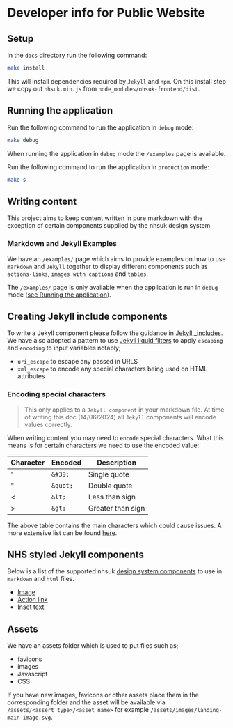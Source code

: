 # Developer info for Public Website

## Setup

In the `docs` directory run the following command:

```bash
make install
```

This will install dependencies required by `Jekyll` and `npm`. On this install step we copy out `nhsuk.min.js` from `node_modules/nhsuk-frontend/dist`.

## Running the application

Run the following command to run the application in `debug` mode:

```bash
make debug
```

When running the application in `debug` mode the `/examples` page is available.

Run the following command to run the application in `production` mode:

```bash
make s
```

## Writing content

This project aims to keep content written in pure markdown with the exception of certain components supplied by the nhsuk design system.

### Markdown and Jekyll Examples

We have an `/examples/` page which aims to provide examples on how to use `markdown` and `Jekyll` together to display different components such as `actions-links`, `images with captions` and `tables`.

The `/examples/` page is only available when the application is run in `debug` mode ([see Running the application](#running-the-application)).

## Creating Jekyll include components

To write a Jekyll component please follow the guidance in [Jekyll \_includes](https://jekyllrb.com/docs/includes/). We have also adopted a pattern to use [Jekyll liquid filters](https://jekyllrb.com/docs/liquid/filters/) to apply `escaping` and `encoding` to input variables notably;

- `uri_escape` to escape any passed in URLS
- `xml_escape` to encode any special characters being used on HTML attributes

### Encoding special characters

> This only applies to a `Jekyll component` in your markdown file.
> At time of writing this doc (14/06/2024) all `Jekyll` components will encode values correctly.

When writing content you may need to `encode` special characters. What this means is for certain characters we need to use the encoded value:

| Character | Encoded  | Description       |
| --------- | -------- | ----------------- |
| '         | `&#39;`  | Single quote      |
| "         | `&quot;` | Double quote      |
| <         | `&lt;`   | Less than sign    |
| >         | `&gt;`   | Greater than sign |

The above table contains the main characters which could cause issues. A more extensive list can be found [here](https://psdtowp.net/html-codes-special-characters.html).

## NHS styled Jekyll components

Below is a list of the supported nhsuk [design system components](https://service-manual.nhs.uk/design-system/components) to use in `markdown` and `html` files.

- [Image](_includes/components/docs/image.component.md)
- [Action link](_includes/components/docs/action-link.component.md)
- [Inset text](_includes/components/docs/inset-text.component.md)

## Assets

We have an assets folder which is used to put files such as;

- favicons
- images
- Javascript
- CSS

If you have new images, favicons or other assets place them in the corresponding folder and the asset will be available via `/assets/<assert_type>/<asset_name>` for example `/assets/images/landing-main-image.svg`.
